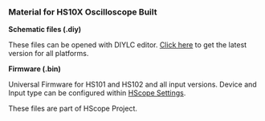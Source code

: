 <h3>Material for HS10X Oscilloscope Built</h3>

<strong>Schematic files (.diy)</strong>

These files can be opened with DIYLC editor. <a href="https://github.com/bancika/diy-layout-creator/releases/latest">Click here</a> to get the latest version for all platforms.</a><br>

<strong>Firmware (.bin)</strong>

Universal Firmware for HS101 and HS102 and all input versions. Device and Input type can be configured within <a href="http://hscope.martinloren.com/HS102-oscilloscope.html#flash_firmware" target="_blank">HScope Settings</a>.



These files are part of HScope Project.
